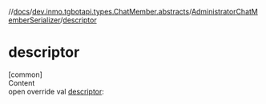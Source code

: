 //[docs](../../../index.md)/[dev.inmo.tgbotapi.types.ChatMember.abstracts](../index.md)/[AdministratorChatMemberSerializer](index.md)/[descriptor](descriptor.md)



# descriptor  
[common]  
Content  
open override val [descriptor](descriptor.md):   




